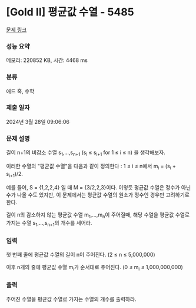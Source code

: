 # [Gold II] 평균값 수열 - 5485 

[문제 링크](https://www.acmicpc.net/problem/5485) 

### 성능 요약

메모리: 220852 KB, 시간: 4468 ms

### 분류

애드 혹, 수학

### 제출 일자

2024년 3월 28일 09:06:06

### 문제 설명

<p>길이 n+1의 비감소 수열 s<sub>1</sub>,...,s<sub>n+1</sub> (s<sub>i</sub> ≤ s<sub>i+1</sub> for 1 ≤ i ≤ n) 을 생각해보자.</p>

<p>이러한 수열의 "평균값 수열"을 다음과 같이 정의한다 : 1 ≤ i ≤ n에서 m<sub>i</sub> = (s<sub>i</sub> + s<sub>i+1</sub>)/2.</p>

<p>예를 들어, S = {1,2,2,4} 일 때 M = {3/2,2,3}이다. 이렇듯 평균값 수열은 정수가 아닌 수가 나올 수도 있지만, 이 문제에서는 평균값 수열의 원소가 정수인 경우만 고려하기로 한다.</p>

<p>길이 n의 감소하지 않는 평균값 수열 m<sub>1</sub>,...,m<sub>n</sub>이 주어질때, 해당 수열을 평균값 수열로 가지는 수열 s<sub>1</sub>,...,s<sub>n+1</sub>의 개수를 세어라.</p>

### 입력 

 <p>첫 번째 줄에 평균값 수열의 길이 n이 주어진다. (2 ≤ n ≤ 5,000,000)</p>

<p>이후 n개의 줄에 평균값 수열 m<sub>i</sub>가 순서대로 주어진다. (0 ≤ m<sub>i</sub> ≤ 1,000,000,000)</p>

### 출력 

 <p>주어진 수열을 평균값 수열로 가지는 수열의 개수를 출력하라.</p>

